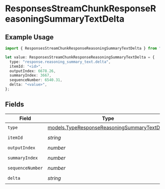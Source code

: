 # ResponsesStreamChunkResponseReasoningSummaryTextDelta

## Example Usage

```typescript
import { ResponsesStreamChunkResponseReasoningSummaryTextDelta } from "@openrouter/sdk/models";

let value: ResponsesStreamChunkResponseReasoningSummaryTextDelta = {
  type: "response.reasoning_summary_text.delta",
  itemId: "<id>",
  outputIndex: 6678.26,
  summaryIndex: 3667,
  sequenceNumber: 6540.31,
  delta: "<value>",
};
```

## Fields

| Field                                                                                              | Type                                                                                               | Required                                                                                           | Description                                                                                        |
| -------------------------------------------------------------------------------------------------- | -------------------------------------------------------------------------------------------------- | -------------------------------------------------------------------------------------------------- | -------------------------------------------------------------------------------------------------- |
| `type`                                                                                             | [models.TypeResponseReasoningSummaryTextDelta](../models/typeresponsereasoningsummarytextdelta.md) | :heavy_check_mark:                                                                                 | N/A                                                                                                |
| `itemId`                                                                                           | *string*                                                                                           | :heavy_check_mark:                                                                                 | N/A                                                                                                |
| `outputIndex`                                                                                      | *number*                                                                                           | :heavy_check_mark:                                                                                 | N/A                                                                                                |
| `summaryIndex`                                                                                     | *number*                                                                                           | :heavy_check_mark:                                                                                 | N/A                                                                                                |
| `sequenceNumber`                                                                                   | *number*                                                                                           | :heavy_check_mark:                                                                                 | N/A                                                                                                |
| `delta`                                                                                            | *string*                                                                                           | :heavy_check_mark:                                                                                 | N/A                                                                                                |